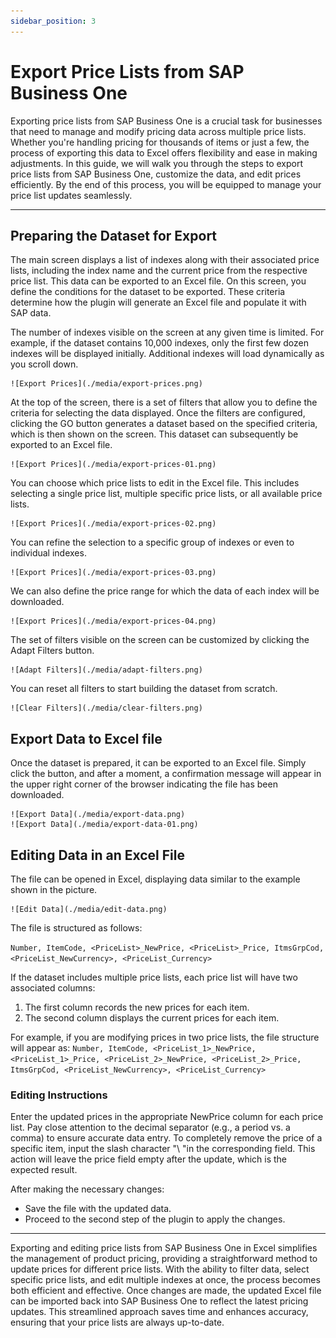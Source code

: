 ```yaml
---
sidebar_position: 3
---
```


# Export Price Lists from SAP Business One

Exporting price lists from SAP Business One is a crucial task for businesses that need to manage and modify pricing data across multiple price lists. Whether you're handling pricing for thousands of items or just a few, the process of exporting this data to Excel offers flexibility and ease in making adjustments. In this guide, we will walk you through the steps to export price lists from SAP Business One, customize the data, and edit prices efficiently. By the end of this process, you will be equipped to manage your price list updates seamlessly.

---

## Preparing the Dataset for Export

The main screen displays a list of indexes along with their associated price lists, including the index name and the current price from the respective price list. This data can be exported to an Excel file. On this screen, you define the conditions for the dataset to be exported. These criteria determine how the plugin will generate an Excel file and populate it with SAP data.

The number of indexes visible on the screen at any given time is limited. For example, if the dataset contains 10,000 indexes, only the first few dozen indexes will be displayed initially. Additional indexes will load dynamically as you scroll down.

    ![Export Prices](./media/export-prices.png)

At the top of the screen, there is a set of filters that allow you to define the criteria for selecting the data displayed. Once the filters are configured, clicking the GO button generates a dataset based on the specified criteria, which is then shown on the screen. This dataset can subsequently be exported to an Excel file.

    ![Export Prices](./media/export-prices-01.png)

You can choose which price lists to edit in the Excel file. This includes selecting a single price list, multiple specific price lists, or all available price lists.

    ![Export Prices](./media/export-prices-02.png)

You can refine the selection to a specific group of indexes or even to individual indexes.

    ![Export Prices](./media/export-prices-03.png)

We can also define the price range for which the data of each index will be downloaded.

    ![Export Prices](./media/export-prices-04.png)

The set of filters visible on the screen can be customized by clicking the Adapt Filters button.

    ![Adapt Filters](./media/adapt-filters.png)

You can reset all filters to start building the dataset from scratch.

    ![Clear Filters](./media/clear-filters.png)

## Export Data to Excel file

Once the dataset is prepared, it can be exported to an Excel file. Simply click the button, and after a moment, a confirmation message will appear in the upper right corner of the browser indicating the file has been downloaded.

    ![Export Data](./media/export-data.png)
    ![Export Data](./media/export-data-01.png)

## Editing Data in an Excel File

The file can be opened in Excel, displaying data similar to the example shown in the picture.

    ![Edit Data](./media/edit-data.png)

The file is structured as follows:

`Number, ItemCode, <PriceList>_NewPrice, <PriceList>_Price, ItmsGrpCod, <PriceList_NewCurrency>, <PriceList_Currency>`

If the dataset includes multiple price lists, each price list will have two associated columns:

1. The first column records the new prices for each item.
2. The second column displays the current prices for each item.

For example, if you are modifying prices in two price lists, the file structure will appear as:
`Number, ItemCode, <PriceList_1>_NewPrice, <PriceList_1>_Price, <PriceList_2>_NewPrice, <PriceList_2>_Price, ItmsGrpCod, <PriceList_NewCurrency>, <PriceList_Currency>`

### Editing Instructions

Enter the updated prices in the appropriate NewPrice column for each price list. Pay close attention to the decimal separator (e.g., a period vs. a comma) to ensure accurate data entry. To completely remove the price of a specific item, input the slash character "\ "in the corresponding field. This action will leave the price field empty after the update, which is the expected result.

After making the necessary changes:

- Save the file with the updated data.
- Proceed to the second step of the plugin to apply the changes.

---

Exporting and editing price lists from SAP Business One in Excel simplifies the management of product pricing, providing a straightforward method to update prices for different price lists. With the ability to filter data, select specific price lists, and edit multiple indexes at once, the process becomes both efficient and effective. Once changes are made, the updated Excel file can be imported back into SAP Business One to reflect the latest pricing updates. This streamlined approach saves time and enhances accuracy, ensuring that your price lists are always up-to-date.

